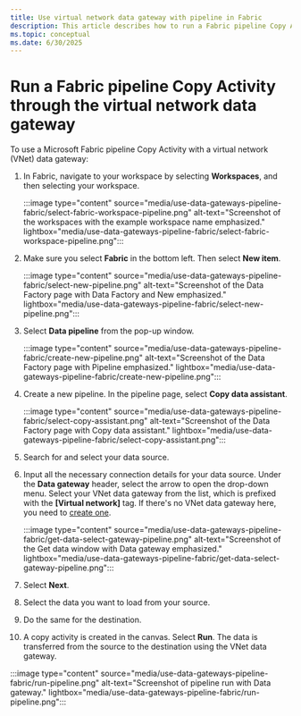 ```yaml
---
title: Use virtual network data gateway with pipeline in Fabric
description: This article describes how to run a Fabric pipeline Copy Activity through the virtual network data gateway.
ms.topic: conceptual
ms.date: 6/30/2025
---
```


# Run a Fabric pipeline Copy Activity through the virtual network data gateway

To use a Microsoft Fabric pipeline Copy Activity with a virtual network (VNet) data gateway:

1. In Fabric, navigate to your workspace by selecting **Workspaces**, and then selecting your workspace.

   :::image type="content" source="media/use-data-gateways-pipeline-fabric/select-fabric-workspace-pipeline.png" alt-text="Screenshot of the workspaces with the example workspace name emphasized." lightbox="media/use-data-gateways-pipeline-fabric/select-fabric-workspace-pipeline.png":::

2. Make sure you select **Fabric** in the bottom left. Then select **New item**.

   :::image type="content" source="media/use-data-gateways-pipeline-fabric/select-new-pipeline.png" alt-text="Screenshot of the Data Factory page with Data Factory and New emphasized." lightbox="media/use-data-gateways-pipeline-fabric/select-new-pipeline.png":::

3. Select **Data pipeline** from the pop-up window.

   :::image type="content" source="media/use-data-gateways-pipeline-fabric/create-new-pipeline.png" alt-text="Screenshot of the Data Factory page with Pipeline emphasized." lightbox="media/use-data-gateways-pipeline-fabric/create-new-pipeline.png":::

4. Create a new pipeline. In the pipeline page, select **Copy data assistant**.

   :::image type="content" source="media/use-data-gateways-pipeline-fabric/select-copy-assistant.png" alt-text="Screenshot of the Data Factory page with Copy data assistant." lightbox="media/use-data-gateways-pipeline-fabric/select-copy-assistant.png":::

5. Search for and select your data source.
6. Input all the necessary connection details for your data source. Under the **Data gateway** header, select the arrow to open the drop-down menu. Select your VNet data gateway from the list, which is prefixed with the **[Virtual network]** tag. If there's no VNet data gateway here, you need to [create one](create-data-gateways.md).

   :::image type="content" source="media/use-data-gateways-pipeline-fabric/get-data-select-gateway-pipeline.png" alt-text="Screenshot of the Get data window with Data gateway emphasized." lightbox="media/use-data-gateways-pipeline-fabric/get-data-select-gateway-pipeline.png":::

7. Select **Next**.
8. Select the data you want to load from your source.
9. Do the same for the destination.
10. A copy activity is created in the canvas. Select **Run**. The data is transferred from the source to the destination using the VNet data gateway.

:::image type="content" source="media/use-data-gateways-pipeline-fabric/run-pipeline.png" alt-text="Screenshot of pipeline run with Data gateway." lightbox="media/use-data-gateways-pipeline-fabric/run-pipeline.png":::
